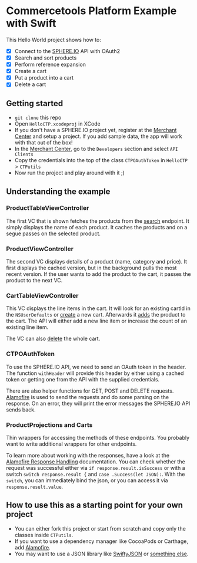 # Commercetools Platform Example with Swift

This Hello World project shows how to:
- [x] Connect to the [SPHERE.IO](http://dev.sphere.io/) API with OAuth2
- [x] Search and sort products
- [x] Perform reference expansion
- [x] Create a cart
- [x] Put a product into a cart
- [x] Delete a cart

## Getting started
* `git clone` this repo
* Open `HelloCTP.xcodeproj` in XCode
* If you don't have a SPHERE.IO project yet, register at the [Merchant Center](https://admin.sphere.io/) and setup a project. If you add sample data, the app will work with that out of the box!
* In the [Merchant Center](https://admin.sphere.io/), go to the `Developers` section and select `API Clients`
* Copy the credentials into the top of the class `CTPOAuthToken` in `HelloCTP` > `CTPutils`
* Now run the project and play around with it ;)

## Understanding the example

### ProductTableViewController

The first VC that is shown fetches the products from the [search](http://dev.sphere.io/http-api-projects-products-search.html) endpoint. It simply displays the name of each product. It caches the products and on a segue passes on the selected product.

### ProductViewController

The second VC displays details of a product (name, category and price). It first displays the cached version, but in the background pulls the most recent version. If the user wants to add the product to the cart, it passes the product to the next VC.

### CartTableViewController

This VC displays the line items in the cart. It will look for an existing cartId in the `NSUserDefaults` or [create](http://dev.sphere.io/http-api-projects-carts.html#create-cart) a new cart. Afterwards it [adds](http://dev.sphere.io/http-api-projects-carts.html#add-line-item) the product to the cart. The API will either add a new line item or increase the count of an existing line item.

The VC can also [delete](http://dev.sphere.io/http-api-projects-carts.html#delete-cart) the whole cart.

### CTPOAuthToken

To use the SPHERE.IO API, we need to send an OAuth token in the header. The function `withHeader` will provide this header by either using a cached token or getting one from the API with the supplied credentials.

There are also helper functions for GET, POST and DELETE requests. [Alamofire](https://github.com/Alamofire/Alamofire) is used to send the requests and do some parsing on the response. On an error, they will print the error messages the SPHERE.IO API sends back.

### ProductProjections and Carts

Thin wrappers for accessing the methods of these endpoints. You probably want to write additional wrappers for other endpoints.

To learn more about working with the responses, have a look at the [Alamofire Response Handling](https://github.com/Alamofire/Alamofire/blob/master/README.md#response-handling) documentation. You can check whether the request was successful either via `if response.result.isSuccess` or with a switch `switch response.result {` and `case .Success(let JSON):`. With the `switch`, you can immediately bind the json, or you can access it via `response.result.value`.

## How to use this as a starting point for your own project
* You can either fork this project or start from scratch and copy only the classes inside `CTPutils`.
* If you want to use a dependency manager like CocoaPods or Carthage, add [Alamofire](https://github.com/Alamofire/Alamofire).
* You may want to use a JSON library like [SwiftyJSON](https://github.com/lingoer/SwiftyJSON) or [something else](https://github.com/matteocrippa/awesome-swift#json).
